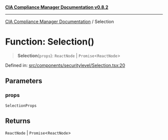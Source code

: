 [**CIA Compliance Manager Documentation v0.8.2**](../README.md)

***

[CIA Compliance Manager Documentation](../globals.md) / Selection

# Function: Selection()

> **Selection**(`props`): `ReactNode` \| `Promise`\<`ReactNode`\>

Defined in: [src/components/securitylevel/Selection.tsx:20](https://github.com/Hack23/cia-compliance-manager/blob/423c5d261c747ade8ca2550e176aa05168b5a31e/src/components/securitylevel/Selection.tsx#L20)

## Parameters

### props

`SelectionProps`

## Returns

`ReactNode` \| `Promise`\<`ReactNode`\>
